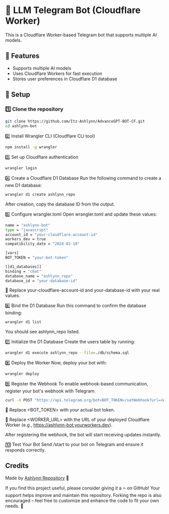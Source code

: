 # 🤖 LLM Telegram Bot (Cloudflare Worker)

This is a Cloudflare Worker-based Telegram bot that supports multiple AI models.

## 🚀 Features
- Supports multiple AI models
- Uses Cloudflare Workers for fast execution
- Stores user preferences in Cloudflare D1 database

## 🔧 Setup

### 1️⃣ Clone the repository
```bash
git clone https://github.com/Itz-Ashlynn/AdvanceGPT-BOT-CF.git
cd ashlynn-bot
```

2️⃣ Install Wrangler CLI (Cloudflare CLI tool)
```bash
npm install -g wrangler
```

3️⃣ Set up Cloudflare authentication
```bash
wrangler login
```

4️⃣ Create a Cloudflare D1 Database
Run the following command to create a new D1 database:

```bash
wrangler d1 create ashlynn_repo
```

After creation, copy the database ID from the output.

5️⃣ Configure wrangler.toml
Open wrangler.toml and update these values:
```bash
name = "ashlynn-bot"
type = "javascript"
account_id = "your-cloudflare-account-id"
workers_dev = true
compatibility_date = "2024-02-10"

[vars]
BOT_TOKEN = "your-bot-token"

[[d1_databases]]
binding = "chat"
database_name = "ashlynn_repo"
database_id = "your-database-id"
```
🔹 Replace your-cloudflare-account-id and your-database-id with your real values.

6️⃣ Bind the D1 Database
Run this command to confirm the database binding:
```bash
wrangler d1 list
```
You should see ashlynn_repo listed.

7️⃣ Initialize the D1 Database
Create the users table by running:
```bash
wrangler d1 execute ashlynn_repo --file=./db/schema.sql
```

8️⃣ Deploy the Worker
Now, deploy your bot with:
```bash
wrangler deploy
```

9️⃣ Register the Webhook
To enable webhook-based communication, register your bot's webhook with Telegram:
```bash
curl -X POST "https://api.telegram.org/bot<BOT_TOKEN>/setWebhook?url=<WORKER_URL>"
```

🔹 Replace <BOT_TOKEN> with your actual bot token.

🔹 Replace <WORKER_URL> with the URL of your deployed Cloudflare Worker (e.g., https://ashlynn-bot.yourworkers.dev).

After registering the webhook, the bot will start receiving updates instantly.

🔟 Test Your Bot
Send /start to your bot on Telegram and ensure it responds correctly.


## Credits
Made by [Ashlynn Repository](https://t.me/Ashlynn_Repository) 💜

If you find this project useful, please consider giving it a ⭐ on GitHub!
Your support helps improve and maintain this repository. Forking the repo is also encouraged – feel free to customize and enhance the code to fit your own needs. 🚀



